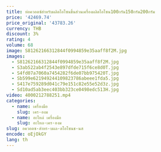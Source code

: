 ```yaml
---
title: ท่อควอตซ์สำหรับผลิตโอโซนชิ้นส่วนเครื่องผลิตโอโซน100กรัม150กรัม200กรัม
price: '42469.74'
price_original: '43783.26'
currency: THB
discount: 3%
rating: 4
volume: 68
image: S81262166312844f0994859e35aaff8f2M.jpg
images:
  - S81262166312844f0994859e35aaff8f2M.jpg
  - S3ab522ab4f2543e897dfde715f6ce8d0T.jpg
  - S4fd07a7060a7454282f6de07bb975420T.jpg
  - Sb599e621949244109823786abeee1fda5.jpg
  - S417e759289d041c79e151c82e55e52d3z.jpg
  - Sd10ad5ab3eec403bb323ce0498edc513H.jpg
video: 4000212788251.mp4
categories:
  - name: เครื่องมือ
    slug: เคร-องม
  - name: อะไหล่ เครื่องมือ
    slug: อะไหล-เคร-องม
slug: อควอตซ-สำหร-บผล-ตโอโซนช-นส
encode: oEjOkGY
lang: th
---
```

  